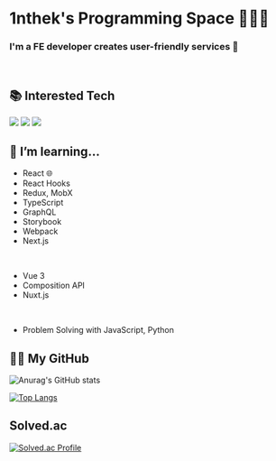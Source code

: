 # 1nthek's Programming Space 🧑🏻‍💻

### I'm a FE developer creates user-friendly services 👋
<br>

## 📚 Interested Tech
<p align="left">
 <img src="https://img.shields.io/badge/Vue-informational?style=flat&logo=vue.js&logoColor=white&color=4FC08D"/>
 <img src="https://img.shields.io/badge/JavaScript-informational?style=flat&logo=JavaScript&logoColor=white&color=F7DF1E">
 <img src="https://img.shields.io/badge/Jest-informational?style=flat&logo=Jest&logoColor=white&color=C21325">
</p>

## 🌱 I’m learning...
- React 🌐
- React Hooks
- Redux, MobX
- TypeScript
- GraphQL
- Storybook
- Webpack
- Next.js
<br>

- Vue 3
- Composition API
- Nuxt.js
<br>

- Problem Solving with JavaScript, Python

## 🏄‍♀️ My GitHub
![Anurag's GitHub stats](https://github-readme-stats.vercel.app/api?username=1nthek&theme=vue&show_icons=true)

[![Top Langs](https://github-readme-stats.vercel.app/api/top-langs/?username=1nthek&layout=compact)](https://github.com/anuraghazra/github-readme-stats)

## Solved.ac
[![Solved.ac Profile](http://mazassumnida.wtf/api/v2/generate_badge?boj=idk0919)](https://solved.ac/idk0919/)


<!--
**1nthek/1nthek** is a ✨ _special_ ✨ repository because its `README.md` (this file) appears on your GitHub profile.

Here are some ideas to get you started:

- 🔭 I’m currently working on ...
- 🌱 I’m currently learning ...
- 👯 I’m looking to collaborate on ...
- 🤔 I’m looking for help with ...
- 💬 Ask me about ...
- 📫 How to reach me: ...
- 😄 Pronouns: ...
- ⚡ Fun fact: ...
-->
